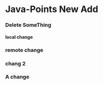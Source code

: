 # Java-Points New Add
### Delete SomeThing
#### local change
### remote change
### chang 2
### A change
